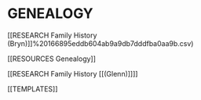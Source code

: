 # GENEALOGY

[[RESEARCH  Family History (Bryn)]]%20166895eddb604ab9a9db7dddfba0aa9b.csv)

[[RESOURCES  Genealogy]]

[[RESEARCH  Family History [[(Glenn)]]]]

[[TEMPLATES]]